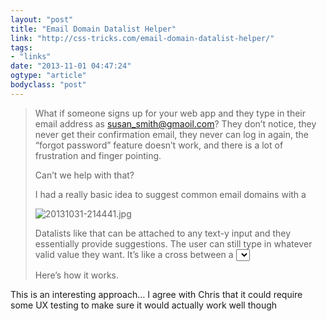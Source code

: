 ```yaml
---
layout: "post"
title: "Email Domain Datalist Helper"
link: "http://css-tricks.com/email-domain-datalist-helper/"
tags: 
- "links"
date: "2013-11-01 04:47:24"
ogtype: "article"
bodyclass: "post"
---
```


> What if someone signs up for your web app and they type in their email address as susan_smith@gmaoil.com? They don’t notice, they never get their confirmation email, they never can log in again, the “forgot password” feature doesn’t work, and there is a lot of frustration and finger pointing.
> 
> Can’t we help with that?
> 
> I had a really basic idea to suggest common email domains with a <datalist> suggestion dropdown. Essentially like this:</datalist>
> 
> ![20131031-214441.jpg](http://cdn.rogerstringer.com/wp-content/uploads/2013/11/20131031-214441.jpg)
> 
> Datalists like that can be attached to any text-y input and they essentially provide suggestions. The user can still type in whatever valid value they want. It’s like a cross between a <select> and and <input>, I suppose.
> 
> Here’s how it works.

This is an interesting approach… I agree with Chris that it could require some UX testing to make sure it would actually work well though